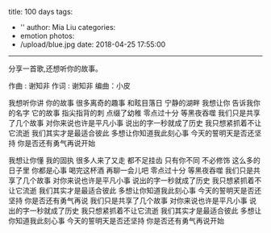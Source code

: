 title: 100 days
tags:
  - ''
author: Mia Liu
categories:
  - emotion
photos: 
- /upload/blue.jpg
date: 2018-04-25 17:55:00
---
分享一首歌,还想听你的故事。

<div class="aplayer" data-id="413829873" data-server="netease" data-type="song"></div>

作曲 : 谢知非
作词 : 谢知非
编曲：小皮

我想听你讲
你的故事
很多离奇的趣事
和眩目落日
宁静的湖畔
我想让你
告诉我你的名字
它的故事
指尖指背的刺
点缀了幼稚
零点过十分
等黑夜吞噬
我们只是共享了几个故事
对你来说也许是平凡小事
说出的字一秒就成了历史
我只想紧抓着不让它流逝
我们其实才是最适合彼此
多想让你知道我此刻心事
今天的誓明天是否还坚持
你是否还有勇气再说开始

我想让你懂
我的固执
很多人来了又走
都不足挂齿
只有你不同
不必修饰
这么多的日子里
你都是心事
喝完这杯酒
再聊一会儿吧
零点过十分
等黑夜吞噬
我们只是共享了几个故事
对你来说也许是平凡小事
说出的字一秒就成了历史
我只想紧抓着不让它流逝
我们其实才是最适合彼此
多想让你知道我此刻心事
今天的誓明天是否还坚持
你是否还有勇气再说
我们只是共享了几个故事
对你来说也许是平凡小事
说出的字一秒就成了历史
我只想紧抓着不让它流逝
我们其实才是最适合彼此
多想让你知道我此刻心事
今天的誓明天是否还坚持
你是否还有勇气再说开始